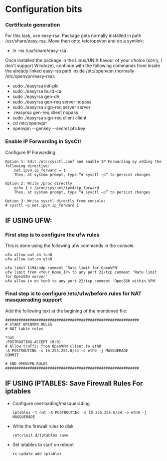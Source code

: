 # Configuration bits

### Certificate generation
For this task, use easy-rsa. Package gets nornally installed in path /usr/share/easy-rsa. Move then onto /etc/opevpn and do a symlink:

- ln -ns /usr/share/easy-rsa .

Once installed the package in the Linux/UNIX flavour of your choice (sorry, I don't support Windoze), continue with the following commands from inside the already linked easy-rsa path inside /etc/openvpn (normally /etc/openvpn/easy-rsa):

- sudo ./easyrsa init-pki
- sudo ./easyrsa build-ca
- sudo ./easyrsa gen-dh
- sudo ./easyrsa gen-req server nopass
- sudo ./easyrsa sign-req server server
- ./easyrsa gen-req client nopass
- sudo ./easyrsa sign-req client client
- cd /etc/openvpn
- openvpn --genkey --secret pfs.key

### Enable IP Forwarding in SysCtl
Configure IP Forwarding

    Option 1: Edit /etc/sysctl.conf and enable IP Forwarding by adding the following directive:
        net.ipv4.ip_forward = 1
        Then, at system prompt, type “# sysctl –p” to persist changes

    Option 2: Write /proc directly
        echo 1 > /proc/sys/net/ipv4/ip_forward
        Then, at system prompt, type “# sysctl –p” to persist changes

    Option 3: Write sysctl directly from console:
    # sysctl –p net.ipv4.ip_forward 1



## IF USING UFW:
### First step is to configure the ufw rules
This is done using the following ufw commands in the console:
```
ufw allow out on tun0
ufw allow out on eth0

ufw limit 1194/udp comment 'Rate limit for OpenVPN'
ufw limit from <Your_Home_IP> to any port 22/tcp comment 'Rate limit for OpenSSH server'
ufw allow in on tun0 to any port 22/tcp comment 'OpenSSH within VPN'
``` 

### Final step is to configure /etc/ufw/before.rules for NAT masquerading support
Add the following text at the begining of the mentioned file:
```
############################################################
# START OPENVPN RULES
# NAT table rules

*nat
:POSTROUTING ACCEPT [0:0]
# Allow traffic from OpenVPN client to eth0
-A POSTROUTING -s 10.255.255.0/24 -o eth0 -j MASQUERADE
COMMIT

# END OPENVPN RULES
############################################################
```



## IF USING IPTABLES: Save Firewall Rules For iptables

- Configure overloading/masquerading
    ```
    iptables -t nat -A POSTROUTING -s 10.255.255.0/24 -o eth0 -j MASQUERADE
    ```

-  Write the firewall rules to disk
    ```
    /etc/init.d/iptables save
    ```
    
-  Set iptables to start on reboot
    ```
    rc-update add iptables 
    ```
